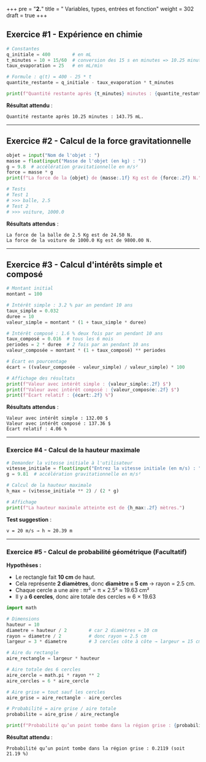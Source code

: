 +++
pre = "<b>2.</b>"
title = " Variables, types, entrées et fonction"
weight = 302
draft = true
+++


## Exercice #1 - Expérience en chimie

```python
# Constantes
q_initiale = 400        # en mL
t_minutes = 10 + 15/60  # conversion des 15 s en minutes => 10.25 minutes
taux_evaporation = 25   # en mL/min

# Formule : q(t) = 400 - 25 * t
quantite_restante = q_initiale - taux_evaporation * t_minutes

print(f"Quantité restante après {t_minutes} minutes : {quantite_restante:.2f} mL.")
```

**Résultat attendu** :

```
Quantité restante après 10.25 minutes : 143.75 mL.
```

---

## Exercice #2 - Calcul de la force gravitationnelle

```python
objet = input("Nom de l'objet : ")
masse = float(input("Masse de l'objet (en kg) : "))
g = 9.8  # accélération gravitationnelle en m/s²
force = masse * g
print(f"La force de la {objet} de {masse:.1f} Kg est de {force:.2f} N.")

# Tests
# Test 1
# >>> balle, 2.5
# Test 2
# >>> voiture, 1000.0
```

**Résultats attendus** :

```
La force de la balle de 2.5 Kg est de 24.50 N.
La force de la voiture de 1000.0 Kg est de 9800.00 N.
```

---

## Exercice #3 - Calcul d'intérêts simple et composé

```python
# Montant initial
montant = 100

# Intérêt simple : 3.2 % par an pendant 10 ans
taux_simple = 0.032
duree = 10
valeur_simple = montant * (1 + taux_simple * duree)

# Intérêt composé : 1.6 % deux fois par an pendant 10 ans
taux_composé = 0.016  # tous les 6 mois
periodes = 2 * duree  # 2 fois par an pendant 10 ans
valeur_composée = montant * (1 + taux_composé) ** periodes

# Écart en pourcentage
écart = ((valeur_composée - valeur_simple) / valeur_simple) * 100

# Affichage des résultats
print(f"Valeur avec intérêt simple : {valeur_simple:.2f} $")
print(f"Valeur avec intérêt composé : {valeur_composée:.2f} $")
print(f"Écart relatif : {écart:.2f} %")
```

**Résultats attendus** :

```
Valeur avec intérêt simple : 132.00 $
Valeur avec intérêt composé : 137.36 $
Écart relatif : 4.06 %
```

---

### Exercice #4 - Calcul de la hauteur maximale

```python
# Demander la vitesse initiale à l'utilisateur
vitesse_initiale = float(input("Entrez la vitesse initiale (en m/s) : "))
g = 9.81  # accélération gravitationnelle en m/s²

# Calcul de la hauteur maximale
h_max = (vitesse_initiale ** 2) / (2 * g)

# Affichage
print(f"La hauteur maximale atteinte est de {h_max:.2f} mètres.")
```

**Test suggestion** :

```
v = 20 m/s → h ≈ 20.39 m
```

---

### Exercice #5 - Calcul de probabilité géométrique (Facultatif)

**Hypothèses :**

* Le rectangle fait **10 cm** de haut.
* Cela représente **2 diamètres**, donc **diamètre = 5 cm** → rayon = 2.5 cm.
* Chaque cercle a une aire : πr² = π × 2.5² ≈ 19.63 cm²
* Il y a **6 cercles**, donc aire totale des cercles ≈ 6 × 19.63

```python
import math

# Dimensions
hauteur = 10
diametre = hauteur / 2        # car 2 diamètres = 10 cm
rayon = diametre / 2          # donc rayon = 2.5 cm
largeur = 3 * diametre        # 3 cercles côte à côte → largeur = 15 cm

# Aire du rectangle
aire_rectangle = largeur * hauteur

# Aire totale des 6 cercles
aire_cercle = math.pi * rayon ** 2
aire_cercles = 6 * aire_cercle

# Aire grise = tout sauf les cercles
aire_grise = aire_rectangle - aire_cercles

# Probabilité = aire grise / aire totale
probabilite = aire_grise / aire_rectangle

print(f"Probabilité qu’un point tombe dans la région grise : {probabilite:.4f} (soit {probabilite*100:.2f} %)")
```

**Résultat attendu** :

```
Probabilité qu’un point tombe dans la région grise : 0.2119 (soit 21.19 %)
```